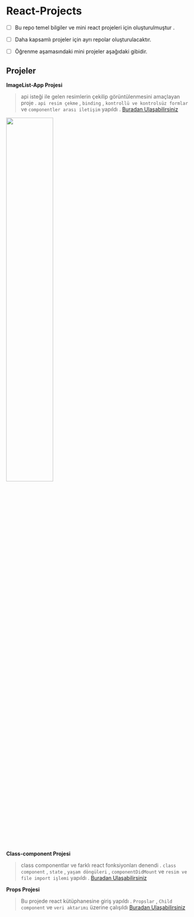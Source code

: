 # React-Projects

 

 - [ ] Bu repo temel bilgiler ve  mini react projeleri için
       oluşturulmuştur .
 - [ ]  Daha kapsamlı projeler için ayrı repolar
       oluşturulacaktır.
       
 - [ ] Öğrenme aşamasındaki mini projeler aşağıdaki gibidir.

## Projeler

**ImageList-App Projesi**
> api isteği ile gelen resimlerin çekilip görüntülenmesini amaçlayan proje .
> `api resim çekme` , `binding` , `kontrollü ve kontrolsüz formlar` ve `componentler arası iletişim`   yapıldı .
[Buradan Ulaşabilirsiniz](https://github.com/sedatbilece/React-Projects/tree/master/imagelist-app)
<img src="https://github.com/sedatbilece/React-Projects/blob/master/imagelistGIF.gif" width=50% />

**Class-component Projesi**
> class componentlar ve farklı react fonksiyonları denendi .
> `class component` , `state` , `yaşam döngüleri` , `componentDidMount`  ve `resim ve file import işlemi`  yapıldı .
[Buradan Ulaşabilirsiniz](https://github.com/sedatbilece/React-Projects/tree/master/class-component )

**Props Projesi**
> Bu projede react kütüphanesine giriş yapıldı .
> `Propslar` , `Child component` ve `veri aktarımı` üzerine çalışıldı
[Buradan Ulaşabilirsiniz](https://github.com/sedatbilece/React-Projects/tree/master/props)












        
